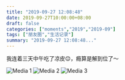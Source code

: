 ```yaml
---
title: "2019-09-27 12:08:48"
date: 2019-09-27T10:00:00+08:00
draft: false
categories: ["moments","2019","2019-09"]
tags: ["朋友圈","生活记录"]
summary: "2019-09-27 12:08:48..."
---
```


我连着三天中午吃了凉皮😌，瘾算是解到位了～

![Media 1](/Moments/photos/2019-09-27/201909271208480.jpg)
![Media 2](/Moments/photos/2019-09-27/201909271208481.jpg)
![Media 3](/Moments/photos/2019-09-27/201909271208482.jpg)

